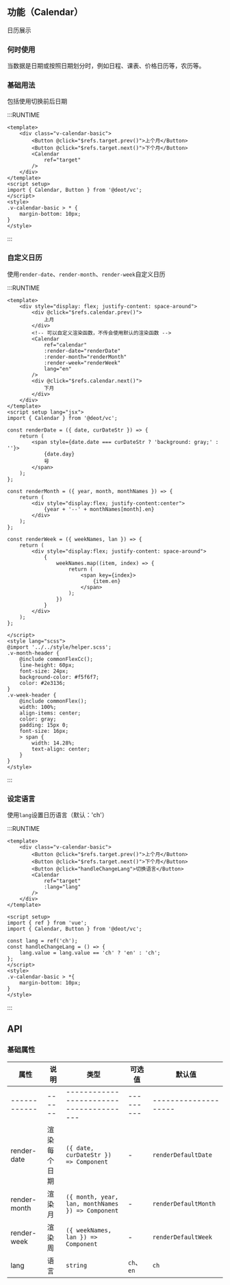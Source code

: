 ## 功能（Calendar）

日历展示

### 何时使用

当数据是日期或按照日期划分时，例如日程、课表、价格日历等，农历等。

### 基础用法

包括使用切换前后日期

:::RUNTIME
```vue
<template>
	<div class="v-calendar-basic">
		<Button @click="$refs.target.prev()">上个月</Button>
		<Button @click="$refs.target.next()">下个月</Button>
		<Calendar
			ref="target"
		/>
	</div>
</template>
<script setup>
import { Calendar, Button } from '@deot/vc';
</script>
<style>
.v-calendar-basic > * {
	margin-bottom: 10px;
}
</style>
```
:::

### 自定义日历
使用`render-date`、`render-month`、`render-week`自定义日历

:::RUNTIME
```vue
<template>
	<div style="display: flex; justify-content: space-around">
		<div @click="$refs.calendar.prev()">
			上月
		</div>
		<!-- 可以自定义渲染函数，不传会使用默认的渲染函数 -->
		<Calendar
			ref="calendar"
			:render-date="renderDate"
			:render-month="renderMonth"
			:render-week="renderWeek"
			lang="en"
		/>
		<div @click="$refs.calendar.next()">
			下月
		</div>
	</div>
</template>
<script setup lang="jsx">
import { Calendar } from '@deot/vc';

const renderDate = ({ date, curDateStr }) => {
	return (
		<span style={date.date === curDateStr ? 'background: gray;' : ''}>
			{date.day}
			号
		</span>
	);
};

const renderMonth = ({ year, month, monthNames }) => {
	return (
		<div style="display:flex; justify-content:center">
			{year + '--' + monthNames[month].en}
		</div>
	);
};

const renderWeek = ({ weekNames, lan }) => {
	return (
		<div style="display:flex; justify-content: space-around">
			{
				weekNames.map((item, index) => {
					return (
						<span key={index}>
							{item.en}
						</span>
					);
				})
			}
		</div>
	);
};

</script>
<style lang="scss">
@import '../../style/helper.scss';
.v-month-header {
	@include commonFlexCc();
	line-height: 60px;
	font-size: 24px;
	background-color: #f5f6f7;
	color: #2e3136;
}
.v-week-header {
	@include commonFlex();
	width: 100%;
	align-items: center;
	color: gray;
	padding: 15px 0;
	font-size: 16px;
	> span {
		width: 14.28%;
		text-align: center;
	}
}
</style>
```
:::

### 设定语言

使用`lang`设置日历语言（默认：'ch'）

:::RUNTIME
```vue
<template>
	<div class="v-calendar-basic">
		<Button @click="$refs.target.prev()">上个月</Button>
		<Button @click="$refs.target.next()">下个月</Button>
		<Button @click="handleChangeLang">切换语言</Button>
		<Calendar
			ref="target"
			:lang="lang"
		/>
	</div>
</template>

<script setup>
import { ref } from 'vue';
import { Calendar, Button } from '@deot/vc';

const lang = ref('ch');
const handleChangeLang = () => {
	lang.value = lang.value == 'ch' ? 'en' : 'ch';
};
</script>
<style>
.v-calendar-basic > *{
	margin-bottom: 10px;
}
</style>
```
:::

## API

### 基础属性

| 属性           | 说明     | 类型                                                | 可选值       | 默认值                  |
| ------------ | ------ | ------------------------------------------------- | --------- | -------------------- |
| ------------ | ------ | ---------------------------------------           | --------- | -------------------- |
| render-date  | 渲染每个日期 | `({ date, curDateStr }) => Component`             | -         | `renderDefaultDate`  |
| render-month | 渲染月    | `({ month, year, lan, monthNames }) => Component` | -         | `renderDefaultMonth` |
| render-week  | 渲染周    | `({ weekNames, lan }) => Component`               | -         | `renderDefaultWeek`  |
| lang         | 语言     | `string`                                          | `ch`、`en` | `ch`                 |



